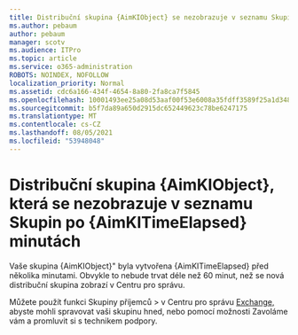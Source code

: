 ```yaml
---
title: Distribuční skupina {AimKIObject} se nezobrazuje v seznamu Skupin po {AimKITimeElapsed} minutách
ms.author: pebaum
author: pebaum
manager: scotv
ms.audience: ITPro
ms.topic: article
ms.service: o365-administration
ROBOTS: NOINDEX, NOFOLLOW
localization_priority: Normal
ms.assetid: cdc6a166-434f-4654-8a80-2fa8ca7f5845
ms.openlocfilehash: 10001493ee25a08d53aaf00f53e6008a35fdff3589f25a1d348547de08a6fd3a
ms.sourcegitcommit: b5f7da89a650d2915dc652449623c78be6247175
ms.translationtype: MT
ms.contentlocale: cs-CZ
ms.lasthandoff: 08/05/2021
ms.locfileid: "53948048"
---
```

# <a name="distribution-group-aimkiobject-not-showing-in-groups-list-after-aimkitimeelapsed-minutes"></a>Distribuční skupina {AimKIObject}, která se nezobrazuje v seznamu Skupin po {AimKITimeElapsed} minutách

Vaše skupina {AimKIObject}" byla vytvořena {AimKITimeElapsed} před několika minutami. Obvykle to nebude trvat déle než 60 minut, než se nová distribuční skupina zobrazí v Centru pro správu.
  
Můžete použít funkci Skupiny příjemců > v Centru pro správu [Exchange,](https://outlook.office365.com/ecp/?rfr=Admin_o365&amp;exsvurl=1&amp;mkt=en-US.aspx) abyste mohli spravovat vaši skupinu hned, nebo pomocí možnosti Zavoláme vám a promluvit si s technikem podpory. 
  